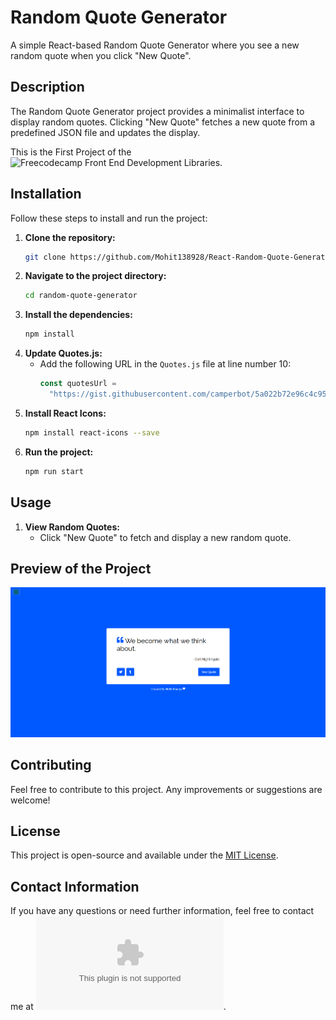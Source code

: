 # Random Quote Generator

A simple React-based Random Quote Generator where you see a new random quote when you click "New Quote".

## Description

The Random Quote Generator project provides a minimalist interface to display random quotes. Clicking "New Quote" fetches a new quote from a predefined JSON file and updates the display.

This is the First Project of the ![Freecodecamp Front End Development Libraries](https://www.freecodecamp.org/learn/front-end-development-libraries).

## Installation

Follow these steps to install and run the project:

1. **Clone the repository:**
   ```sh
   git clone https://github.com/Mohit138928/React-Random-Quote-Generator.git
   ```
2. **Navigate to the project directory:**
   ```sh
   cd random-quote-generator
   ```
3. **Install the dependencies:**
   ```sh
   npm install
   ```
4. **Update Quotes.js:**
   - Add the following URL in the `Quotes.js` file at line number 10:
     ```javascript
     const quotesUrl =
       "https://gist.githubusercontent.com/camperbot/5a022b72e96c4c9585c32bf6a75f62d9/raw/e3c6895ce42069f0ee7e991229064f167fe8ccdc/quotes.json";
     ```
5. **Install React Icons:**
   ```sh
   npm install react-icons --save
   ```
6. **Run the project:**
   ```sh
   npm run start
   ```

## Usage

1. **View Random Quotes:**
   - Click "New Quote" to fetch and display a new random quote.

## Preview of the Project

![Preview-1](images/Preview_1.png)

## Contributing

Feel free to contribute to this project. Any improvements or suggestions are welcome!

## License

This project is open-source and available under the [MIT License](LICENSE).

## Contact Information

If you have any questions or need further information, feel free to contact me at ![Mohit Maurya](mauryamohit138@gmail.com).
